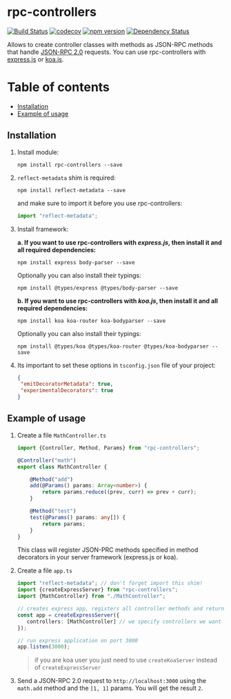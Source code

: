 # rpc-controllers

[![Build Status](https://travis-ci.org/rustamwin/rpc-controllers.svg?branch=master)](https://travis-ci.org/rustamwin/rpc-controllers)
[![codecov](https://codecov.io/gh/rustamwin/rpc-controllers/branch/master/graph/badge.svg)](https://codecov.io/gh/rustamwin/rpc-controllers)
[![npm version](https://badge.fury.io/js/rpc-controllers.svg)](https://badge.fury.io/js/rpc-controllers)
[![Dependency Status](https://david-dm.org/rustamwin/rpc-controllers.svg)](https://david-dm.org/rustamwin/rpc-controllers)

Allows to create controller classes with methods as JSON-RPC methods that handle [JSON-RPC 2.0][3] requests.
You can use rpc-controllers with [express.js][1] or [koa.js][2].

# Table of contents

 * [Installation](#installation)
 * [Example of usage](#example-of-usage)
 
 
## Installation

1. Install module:

    `npm install rpc-controllers --save`

2. `reflect-metadata` shim is required:

    `npm install reflect-metadata --save`

    and make sure to import it before you use rpc-controllers:

    ```typescript
    import "reflect-metadata";
    ```

3. Install framework:

    **a. If you want to use rpc-controllers with *express.js*, then install it and all required dependencies:**

    `npm install express body-parser --save`

    Optionally you can also install their typings:

    `npm install @types/express @types/body-parser --save`

    **b. If you want to use rpc-controllers with *koa.js*, then install it and all required dependencies:**

    `npm install koa koa-router koa-bodyparser --save`

    Optionally you can also install their typings:

    `npm install @types/koa @types/koa-router @types/koa-bodyparser --save`

4. Its important to set these options in `tsconfig.json` file of your project:

    ```json
    {
     "emitDecoratorMetadata": true,
     "experimentalDecorators": true
    }
    ```
    
## Example of usage

1. Create a file `MathController.ts`

    ```typescript
    import {Controller, Method, Params} from "rpc-controllers";
    
    @Controller("math")
    export class MathController {
    
        @Method("add")
        add(@Params() params: Array<number>) {
            return params.reduce((prev, curr) => prev + curr);
        }
    
        @Method("test")
        test(@Params() params: any[]) {
            return params;
        }
    }
    ```
    
    This class will register JSON-PRC methods specified in method decorators in your server framework (express.js or koa).
    
2. Create a file `app.ts`

    ```typescript
    import "reflect-metadata"; // don't forget import this shim!
    import {createExpressServer} from "rpc-controllers";
    import {MathController} from "./MathController";

    // creates express app, registers all controller methods and returns you express app instance
    const app = createExpressServer({
       controllers: [MathController] // we specify controllers we want to use
    });

    // run express application on port 3000
    app.listen(3000);
    ```
    > if you are koa user you just need to use `createKoaServer` instead of `createExpressServer`
    
3. Send a JSON-RPC 2.0 request to `http://localhost:3000` using the `math.add` method and the `[1, 1]` params. You will get the result `2`.

[1]: http://expressjs.com/
[2]: http://koajs.com/
[3]: https://www.jsonrpc.org/specification